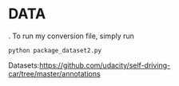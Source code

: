 # DATA

. To run my conversion file, simply run

`python package_dataset2.py`

Datasets:https://github.com/udacity/self-driving-car/tree/master/annotations
